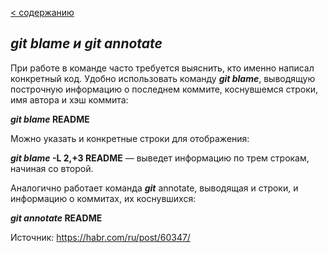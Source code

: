 [< содержанию](./readme.md)

## ***git blame и git annotate***

При работе в команде часто требуется выяснить, кто именно написал конкретный
код. Удобно использовать команду ***git blame***, выводящую построчную информацию о
последнем коммите, коснувшемся строки, имя автора и хэш коммита:

***git blame* README**

Можно указать и конкретные строки для отображения:

***git blame* -L 2,+3 README** — выведет информацию по трем строкам, начиная со второй.

Аналогично работает команда ***git*** annotate, выводящая и строки, и информацию о
коммитах, их коснувшихся:

***git annotate* README**


Источник: https://habr.com/ru/post/60347/
